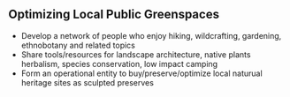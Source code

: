 ## Optimizing Local Public Greenspaces

* Develop a network of people who enjoy hiking, wildcrafting, gardening, ethnobotany and related topics
* Share tools/resources for landscape architecture, native plants herbalism, species conservation, low impact camping 
* Form an operational entity to buy/preserve/optimize local naturual heritage sites as sculpted preserves
